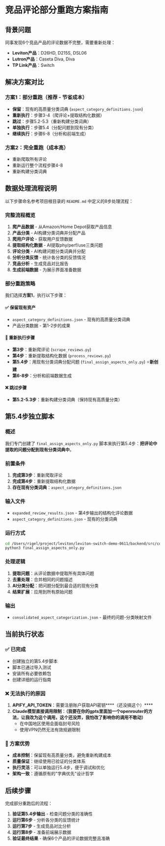 # 竞品评论部分重跑方案指南

## 背景问题

同事发现6个竞品产品的评论数据不完整，需要重新处理：

- **Leviton产品**：D26HD, D215S, DSL06
- **Lutron产品**：Caseta Diva, Diva
- **TP Link产品**：Switch

## 解决方案对比

### 方案1：部分重跑（推荐 - 节省成本）

- **保留**：现有的高质量分类词典 (`aspect_category_definitions.json`)
- **重新执行**：步骤3-4（爬评论+提取结构化数据）
- **跳过**：步骤5.2-5.3（重新构建分类词典）
- **单独执行**：步骤5.4（分配问题到现有分类）
- **继续执行**：步骤6-8（分析和前端生成）

### 方案2：完全重跑（成本高）

- 重新爬取所有评论
- 重新运行整个流程步骤4-8
- 重新构建分类词典

## 数据处理流程说明

以下步骤命名参考项目根目录的 `README.md` 中定义的8步处理流程：

### 完整流程概览

1. **爬产品数据** - 从Amazon/Home Depot获取产品信息
2. **产品分类** - AI构建分类词典并分配产品
3. **爬用户评论** - 获取用户反馈数据
4. **提取结构化数据** - AI提取phy/perf/use三类问题
5. **评论分类** - AI构建问题分类词典并分配
6. **分析分类反馈** - 统计各分类的反馈情况
7. **竞品分析** - 生成竞品对比报告
8. **生成前端数据** - 为展示界面准备数据

### 部分重跑策略

我们选择**方案1**，执行以下步骤：

#### ✅ 保留现有资产

- `aspect_category_definitions.json` - 现有的高质量分类词典
- 产品分类数据 - 第1-2步的成果

#### 🔄 重新执行步骤

- **第3步**：重新爬评论 (`scrape_reviews.py`)
- **第4步**：重新提取结构化数据 (`process_reviews.py`)
- **第5.4步**：用现有分类词典分配问题 (`final_assign_aspects_only.py`) ⭐**新创建**
- **第6-8步**：分析和前端数据生成

#### ❌ 跳过步骤

- **第5.2-5.3步**：重新构建分类词典（保持现有高质量分类）

## 第5.4步独立脚本

### 概述

我们专门创建了 `final_assign_aspects_only.py` 脚本来执行第5.4步：**把评论中提取的问题分配到现有分类词典中**。

### 前置条件

1. **完成第3步**：重新爬取评论
2. **完成第4步**：重新提取结构化数据
3. **存在现有分类词典**：`aspect_category_definitions.json`

### 输入文件

- `expanded_review_results.json` - 第4步输出的结构化评论数据
- `aspect_category_definitions.json` - 现有的分类词典

### 运行方式

```bash
cd /Users/rigel/project/leviton/leviton-switch-demo-0611/backend/src/competitor
python3 final_assign_aspects_only.py
```

### 处理逻辑

1. **提取问题**：从评论数据中提取所有具体问题
2. **去重处理**：合并相同的问题描述
3. **AI分类分配**：把问题分配到最合适的现有分类
4. **结果扩展**：应用到所有原始问题

### 输出

- `consolidated_aspect_categorization.json` - 最终的问题-分类映射文件

## 当前执行状态

### ✅ 已完成

- 创建独立的第5.4步脚本
- 脚本已通过导入测试
- 安装所有必要依赖包
- 创建详细的运行指南

### ❌ 无法执行的原因

1. **APIFY_API_TOKEN**：需要注册账户获取API密钥****（还没搞这个）****
2. **Claude模型直接调用限制**：**（我要在你的gpts里面加一个openrouter的方法，让我改为这个调用，这个还没弄，我怕改了影响你的调用不敢动）**
   - 在中国地区使用会面临封号风险
   - 使用VPN仍然无法有效规避限制

### 🎯 方案优势

- **成本控制**：保留现有高质量分类，避免重新构建成本
- **质量保证**：继续使用已验证的分类体系
- **执行灵活**：可以单独运行5.4步，便于调试和优化
- **架构一致**：遵循原有的"字典优先"设计哲学

## 后续步骤

完成部分重跑后的流程：

1. **验证第5.4步输出** - 检查问题分类的准确性
2. **运行第6步** - 分析各分类的反馈统计
3. **运行第7步** - 生成竞品对比分析
4. **运行第8步** - 准备前端展示数据
5. **验证最终结果** - 确保6个产品的评论数据完整且准确
